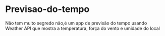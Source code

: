 # Previsao-do-tempo

Não tem muito segredo não,é um app de previsão do tempo usando Weather API que mostra a temperatura,
força do vento e umidade do local
